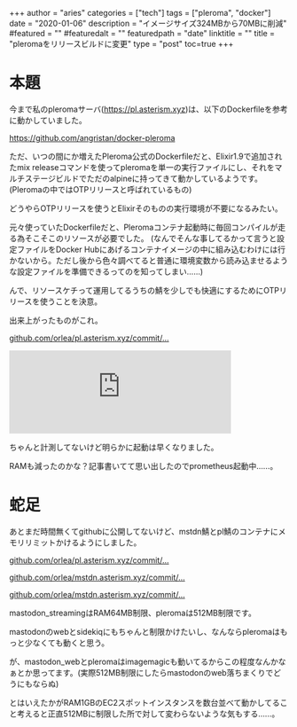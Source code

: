 +++
author = "aries"
categories = ["tech"]
tags = ["pleroma", "docker"]
date = "2020-01-06"
description = "イメージサイズ324MBから70MBに削減"
#featured = ""
#featuredalt = ""
featuredpath = "date"
linktitle = ""
title = "pleromaをリリースビルドに変更"
type = "post"
toc=true
+++

# 本題

今まで私のpleromaサーバ(https://pl.asterism.xyz)は、以下のDockerfileを参考に動かしていました。

https://github.com/angristan/docker-pleroma

ただ、いつの間にか増えたPleroma公式のDockerfileだと、Elixir1.9で追加されたmix releaseコマンドを使ってpleromaを単一の実行ファイルにし、それをマルチステージビルドでただのalpineに持ってきて動かしているようです。(Pleromaの中ではOTPリリースと呼ばれているもの)

どうやらOTPリリースを使うとElixirそのものの実行環境が不要になるみたい。

元々使っていたDockerfileだと、Pleromaコンテナ起動時に毎回コンパイルが走る為そこそこのリソースが必要でした。
(なんでそんな事してるかって言うと設定ファイルをDocker Hubにあげるコンテナイメージの中に組み込むわけには行かないから。ただし後から色々調べてると普通に環境変数から読み込ませるような設定ファイルを準備できるってのを知ってしまい……)

んで、リソースケチって運用してるうちの鯖を少しでも快適にするためにOTPリリースを使うことを決意。

出来上がったものがこれ。

[github.com/orlea/pl.asterism.xyz/commit/...](https://github.com/orlea/pl.asterism.xyz/commit/6b9df6547fa9af7ebc33acd33d386f1ef6055727)

<iframe src="https://mstdn.asterism.xyz/@aries/103428125635611395/embed" class="mastodon-embed" style="max-width: 100%; border: 0" width="400" allowfullscreen="allowfullscreen"></iframe><script src="https://mstdn.asterism.xyz/embed.js" async="async"></script>

ちゃんと計測してないけど明らかに起動は早くなりました。

RAMも減ったのかな？記事書いてて思い出したのでprometheus起動中……。

# 蛇足

あとまだ時間無くてgithubに公開してないけど、mstdn鯖とpl鯖のコンテナにメモリリミットかけるようにしました。

[github.com/orlea/pl.asterism.xyz/commit/...](https://github.com/orlea/pl.asterism.xyz/commit/1217975065c4fcc59595d377214af0504338f98a)

[github.com/orlea/mstdn.asterism.xyz/commit/...](https://github.com/orlea/mstdn.asterism.xyz/commit/bbb00af5a942c5bd55968d62517edfff8e951e31)

[github.com/orlea/mstdn.asterism.xyz/commit/...](https://github.com/orlea/mstdn.asterism.xyz/commit/b2de75ab310387c5ba6595c19519d9719b4d7baa)

mastodon_streamingはRAM64MB制限、pleromaは512MB制限です。

mastodonのwebとsidekiqにもちゃんと制限かけたいし、なんならpleromaはもっと少なくても動くと思う。

が、mastodon_webとpleromaはimagemagicも動いてるからこの程度なんかなぁとか思ってます。(実際512MB制限にしたらmastodonのweb落ちまくりでどうにもならぬ)

とはいえたかがRAM1GBのEC2スポットインスタンスを数台並べて動かしてること考えると正直512MBに制限した所で対して変わらないような気もする……。

